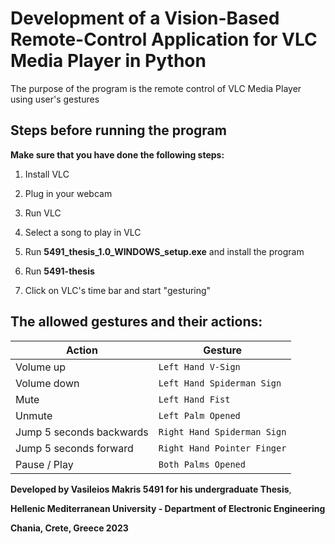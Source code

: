 # Development of a Vision-Based Remote-Control Application for VLC Media Player in Python 

The purpose of the program is the remote control of VLC Media Player using user's gestures 

## Steps before running the program

**Make sure that you have done the following steps:**

1) Install VLC

2) Plug in your webcam

3) Run VLC

4) Select a song to play in VLC

5) Run **5491_thesis_1.0_WINDOWS_setup.exe** and install the program

6) Run **5491-thesis**

7) Click on VLC's time bar and start "gesturing"

## The allowed gestures and their actions:


|Action                         |Gesture                      |
|-------------------------------|-----------------------------|
|Volume up                      | `Left Hand V-Sign`          |
|Volume down                    | `Left Hand Spiderman Sign`  |
|Mute                           | `Left Hand Fist`            |
|Unmute                         | `Left Palm Opened`          |
|Jump 5 seconds backwards       | `Right Hand Spiderman Sign` |
|Jump 5 seconds forward         | `Right Hand Pointer Finger` |
|Pause / Play                   | `Both Palms Opened`         |



**Developed by Vasileios Makris 5491 for his undergraduate Thesis**,

**Hellenic Mediterranean University - Department of Electronic Engineering**

**Chania, Crete, Greece 2023**



